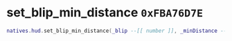 # set_blip_min_distance `0xFBA76D7E`

```lua
natives.hud.set_blip_min_distance(_blip --[[ number ]], _minDistance --[[ number ]])
```